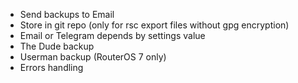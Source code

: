 * Send backups to Email
* Store in git repo (only for rsc export files without gpg encryption)
* Email or Telegram depends by settings value
* The Dude backup
* Userman backup (RouterOS 7 only)
* Errors handling
